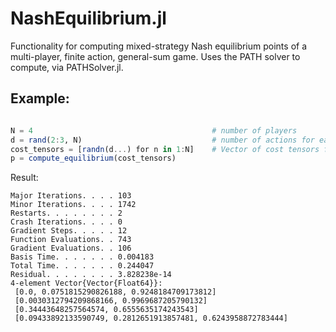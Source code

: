 # NashEquilibrium.jl
Functionality for computing mixed-strategy Nash equilibrium points of a multi-player, finite action, general-sum game. Uses the PATH solver to compute, via PATHSolver.jl.

## Example:

```julia

N = 4                                        # number of players
d = rand(2:3, N)                             # number of actions for each player (e.g. d[n] is number of actions for player n)
cost_tensors = [randn(d...) for n in 1:N]    # Vector of cost tensors for each player (e.g. cost_tensors[n] is cost tensor for player n)
p = compute_equilibrium(cost_tensors) 
```

Result: 
``` 
Major Iterations. . . . 103
Minor Iterations. . . . 1742
Restarts. . . . . . . . 2
Crash Iterations. . . . 0
Gradient Steps. . . . . 12
Function Evaluations. . 743
Gradient Evaluations. . 106
Basis Time. . . . . . . 0.004183
Total Time. . . . . . . 0.244047
Residual. . . . . . . . 3.828238e-14
4-element Vector{Vector{Float64}}:
 [0.0, 0.0751815290826188, 0.9248184709173812]
 [0.0030312794209868166, 0.9969687205790132]
 [0.34443648257564574, 0.6555635174243543]
 [0.09433892133590749, 0.2812651913857481, 0.6243958872783444]
```

 
 
 



